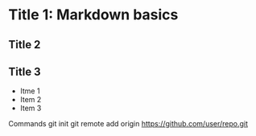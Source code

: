 # Title 1: Markdown basics
## Title 2
## Title 3

* Itme 1
* Item 2
* Item 3

Commands
git init
git remote add origin https://github.com/user/repo.git
